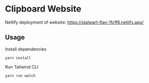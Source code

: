 # Clipboard Website

Netlify deployment of website: https://stalwart-flan-1fcff6.netlify.app/

## Usage

Install dependencies

```
yarn install
```

Run Tailwind CLI

```
yarn run watch
```
